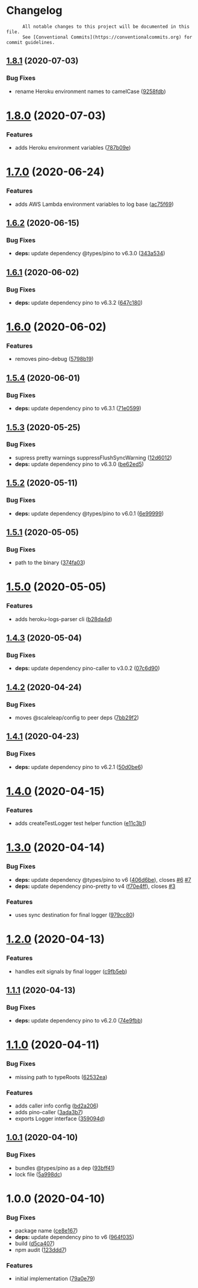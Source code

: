 # Changelog

          All notable changes to this project will be documented in this file.
          See [Conventional Commits](https://conventionalcommits.org) for commit guidelines.

## [1.8.1](https://github.com/ScaleLeap/logger/compare/v1.8.0...v1.8.1) (2020-07-03)


### Bug Fixes

* rename Heroku environment names to camelCase ([9258fdb](https://github.com/ScaleLeap/logger/commit/9258fdb0f0b4271d2a847283be48e84ad4d5fc51))

# [1.8.0](https://github.com/ScaleLeap/logger/compare/v1.7.0...v1.8.0) (2020-07-03)


### Features

* adds Heroku environment variables ([787b09e](https://github.com/ScaleLeap/logger/commit/787b09ed9ed3ebd7a0d6f58cb79a27c4a9887e86))

# [1.7.0](https://github.com/ScaleLeap/logger/compare/v1.6.2...v1.7.0) (2020-06-24)


### Features

* adds AWS Lambda environment variables to log base ([ac75f69](https://github.com/ScaleLeap/logger/commit/ac75f6990b239b6c2d1250094c968a94add5de5b))

## [1.6.2](https://github.com/ScaleLeap/logger/compare/v1.6.1...v1.6.2) (2020-06-15)


### Bug Fixes

* **deps:** update dependency @types/pino to v6.3.0 ([343a534](https://github.com/ScaleLeap/logger/commit/343a534b1de06d15e957643d87724f98d72e56ac))

## [1.6.1](https://github.com/ScaleLeap/logger/compare/v1.6.0...v1.6.1) (2020-06-02)


### Bug Fixes

* **deps:** update dependency pino to v6.3.2 ([647c180](https://github.com/ScaleLeap/logger/commit/647c1800c0b26fa972f4c5818b25b25adb0fc041))

# [1.6.0](https://github.com/ScaleLeap/logger/compare/v1.5.4...v1.6.0) (2020-06-02)


### Features

* removes pino-debug ([5798b19](https://github.com/ScaleLeap/logger/commit/5798b1953a0ff42584f1945fb3a6ba8f84ce0039))

## [1.5.4](https://github.com/ScaleLeap/logger/compare/v1.5.3...v1.5.4) (2020-06-01)


### Bug Fixes

* **deps:** update dependency pino to v6.3.1 ([71e0599](https://github.com/ScaleLeap/logger/commit/71e059900d438e9cb643404d969201c21ed87d37))

## [1.5.3](https://github.com/ScaleLeap/logger/compare/v1.5.2...v1.5.3) (2020-05-25)


### Bug Fixes

* supress pretty warnings suppressFlushSyncWarning ([12d6012](https://github.com/ScaleLeap/logger/commit/12d6012f65e5af606c776bf0cebf9c5c6037270a))
* **deps:** update dependency pino to v6.3.0 ([be62ed5](https://github.com/ScaleLeap/logger/commit/be62ed5425c5e5568d7e7bc1cbb6c4e5cfe3a415))

## [1.5.2](https://github.com/ScaleLeap/logger/compare/v1.5.1...v1.5.2) (2020-05-11)


### Bug Fixes

* **deps:** update dependency @types/pino to v6.0.1 ([6e99999](https://github.com/ScaleLeap/logger/commit/6e9999975f05aee345df9ceb8a344c27f937153d))

## [1.5.1](https://github.com/ScaleLeap/logger/compare/v1.5.0...v1.5.1) (2020-05-05)


### Bug Fixes

* path to the binary ([374fa03](https://github.com/ScaleLeap/logger/commit/374fa03e67fe2a1c34f52a97be271909306ab028))

# [1.5.0](https://github.com/ScaleLeap/logger/compare/v1.4.3...v1.5.0) (2020-05-05)


### Features

* adds heroku-logs-parser cli ([b28da4d](https://github.com/ScaleLeap/logger/commit/b28da4d78261feeab9f57a14972de2b64e6ad75d))

## [1.4.3](https://github.com/ScaleLeap/logger/compare/v1.4.2...v1.4.3) (2020-05-04)


### Bug Fixes

* **deps:** update dependency pino-caller to v3.0.2 ([07c6d90](https://github.com/ScaleLeap/logger/commit/07c6d905b6d8c796a1445f1522b934e3a2aaf5ed))

## [1.4.2](https://github.com/ScaleLeap/logger/compare/v1.4.1...v1.4.2) (2020-04-24)


### Bug Fixes

* moves @scaleleap/config to peer deps ([7bb29f2](https://github.com/ScaleLeap/logger/commit/7bb29f2b01eeb2e7ec0cb8b4bd033bdeaec7ad48))

## [1.4.1](https://github.com/ScaleLeap/logger/compare/v1.4.0...v1.4.1) (2020-04-23)


### Bug Fixes

* **deps:** update dependency pino to v6.2.1 ([50d0be6](https://github.com/ScaleLeap/logger/commit/50d0be6e38ec494f08b10ea13f502d4aab3aa5e8))

# [1.4.0](https://github.com/ScaleLeap/logger/compare/v1.3.0...v1.4.0) (2020-04-15)


### Features

* adds createTestLogger test helper function ([e11c3b1](https://github.com/ScaleLeap/logger/commit/e11c3b1e62ab08be4a0d5cd68a6fd672949d33dd))

# [1.3.0](https://github.com/ScaleLeap/logger/compare/v1.2.0...v1.3.0) (2020-04-14)


### Bug Fixes

* **deps:** update dependency @types/pino to v6 ([406d6be](https://github.com/ScaleLeap/logger/commit/406d6be92970cb5b6395ddd8f107762121215e10)), closes [#6](https://github.com/ScaleLeap/logger/issues/6) [#7](https://github.com/ScaleLeap/logger/issues/7)
* **deps:** update dependency pino-pretty to v4 ([f70e4ff](https://github.com/ScaleLeap/logger/commit/f70e4ff14b096d1b563064e4a3f27e5d53ca0aa0)), closes [#3](https://github.com/ScaleLeap/logger/issues/3)


### Features

* uses sync destination for final logger ([979cc80](https://github.com/ScaleLeap/logger/commit/979cc80909e0f21f26fb150a74cd63837f719158))

# [1.2.0](https://github.com/ScaleLeap/logger/compare/v1.1.1...v1.2.0) (2020-04-13)


### Features

* handles exit signals by final logger ([c9fb5eb](https://github.com/ScaleLeap/logger/commit/c9fb5eb8be3d032df0f4fbecacb41fedbfb775dc))

## [1.1.1](https://github.com/ScaleLeap/logger/compare/v1.1.0...v1.1.1) (2020-04-13)


### Bug Fixes

* **deps:** update dependency pino to v6.2.0 ([74e9fbb](https://github.com/ScaleLeap/logger/commit/74e9fbbddc38944ef2af8a6bc0462eabfc5d9fef))

# [1.1.0](https://github.com/ScaleLeap/logger/compare/v1.0.1...v1.1.0) (2020-04-11)


### Bug Fixes

* missing path to typeRoots ([62532ea](https://github.com/ScaleLeap/logger/commit/62532ea014892aed33d2d871e99dcfaef99a1fe9))


### Features

* adds caller info config ([bd2a206](https://github.com/ScaleLeap/logger/commit/bd2a2064d59380812301032564dc94467fc539dc))
* adds pino-caller ([3ada3b7](https://github.com/ScaleLeap/logger/commit/3ada3b7fa08a7a9cbc38069a3f34743734cb405d))
* exports Logger interface ([359094d](https://github.com/ScaleLeap/logger/commit/359094d49b53d19325e9b13228ae5633b9913187))

## [1.0.1](https://github.com/ScaleLeap/logger/compare/v1.0.0...v1.0.1) (2020-04-10)


### Bug Fixes

* bundles @types/pino as a dep ([93bff41](https://github.com/ScaleLeap/logger/commit/93bff4172c8a5962225cfd876caa40d3fcc1b9b5))
* lock file ([5a998dc](https://github.com/ScaleLeap/logger/commit/5a998dc389db750bcc9c288906442004f708d7ee))

# 1.0.0 (2020-04-10)


### Bug Fixes

* package name ([ce8e167](https://github.com/ScaleLeap/logger/commit/ce8e167ba0392b46779d8a376b15e58f3f8372bf))
* **deps:** update dependency pino to v6 ([964f035](https://github.com/ScaleLeap/logger/commit/964f0358bb7a45d358bbee47df208212a8b5edb0))
* build ([d5ca407](https://github.com/ScaleLeap/logger/commit/d5ca4072ea7b3f63f03b64d9d4f7ca78c1eeafd2))
* npm audit ([123ddd7](https://github.com/ScaleLeap/logger/commit/123ddd73439aac5c84d04de329c2b1dbd9b8eb2b))


### Features

* initial implementation ([79a0e79](https://github.com/ScaleLeap/logger/commit/79a0e7921248bda44a6548f557828e85a7eb3acb))
